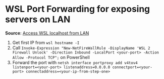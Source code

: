 # WSL Port Forwarding for exposing servers on LAN

**Source**: [Access WSL localhost from LAN](https://medium.com/codemonday/access-wsl-localhost-from-lan-for-mobile-testing-8635697f008)

1. Get first IP from `wsl hostname -I`
2. Call `Invoke-Expression "New-NetFireWallRule -DisplayName 'WSL 2 Firewall Unlock' -Direction Inbound -LocalPort <your-port> -Action Allow -Protocol TCP";` on PowerShell
3. Forward the port with `netsh interface portproxy add v4tov4 listenport=<your-port> listenaddress=0.0.0.0 connectport=<your-port> connectaddress=<your-ip-from-step-one>`
